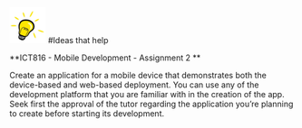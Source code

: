 ![GitHub Logo](/assignment2/mobile/web_based/ideasApp/www/icon.png) #Ideas that help

**ICT816 - Mobile Development - Assignment 2 **

Create an application for a mobile device that demonstrates both the device-based and web-based deployment. You can use any of the development platform that you are familiar with in the creation of the app. Seek first the approval of the tutor regarding the application you’re planning to create before starting its development.
